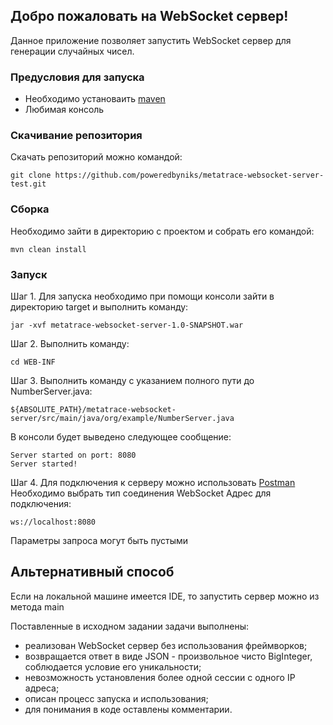 ## Добро пожаловать на WebSocket сервер!

Данное приложение позволяет запустить WebSocket сервер для генерации случайных чисел.

### Предусловия для запуска
- Необходимо установаить [maven](https://maven.apache.org/install.html)
- Любимая консоль

### Скачивание репозитория
Скачать репозиторий можно командой:
```
git clone https://github.com/poweredbyniks/metatrace-websocket-server-test.git
```

### Сборка 
Необходимо зайти в директорию с проектом и собрать его командой: 
```
mvn clean install
```

### Запуск
Шаг 1. Для запуска необходимо при помощи консоли зайти в директорию target и выполнить команду:
```
jar -xvf metatrace-websocket-server-1.0-SNAPSHOT.war
```
Шаг 2. Выполнить команду:
```
cd WEB-INF
```
Шаг 3. Выполнить команду с указанием полного пути до NumberServer.java:
```
${ABSOLUTE_PATH}/metatrace-websocket-server/src/main/java/org/example/NumberServer.java
```
В консоли будет выведено следующее сообщение:
```
Server started on port: 8080
Server started!
```
Шаг 4. Для подключения к серверу можно использовать [Postman](https://www.postman.com/downloads/)
Необходимо выбрать тип соединения WebSocket
Адрес для подключения:
```
ws://localhost:8080
```
Параметры запроса могут быть пустыми

## Альтернативный способ
Если на локальной машине имеется IDE, то запустить сервер можно из метода main

Поставленные в исходном задании задачи выполнены:
- реализован WebSocket сервер без использования фреймворков;
- возвращается ответ в виде JSON - произвольное чисто BigInteger, соблюдается условие его уникальности;
- невозможность установления более одной сессии с одного IP адреса;
- описан процесс запуска и использования;
- для понимания в коде оставлены комментарии.
